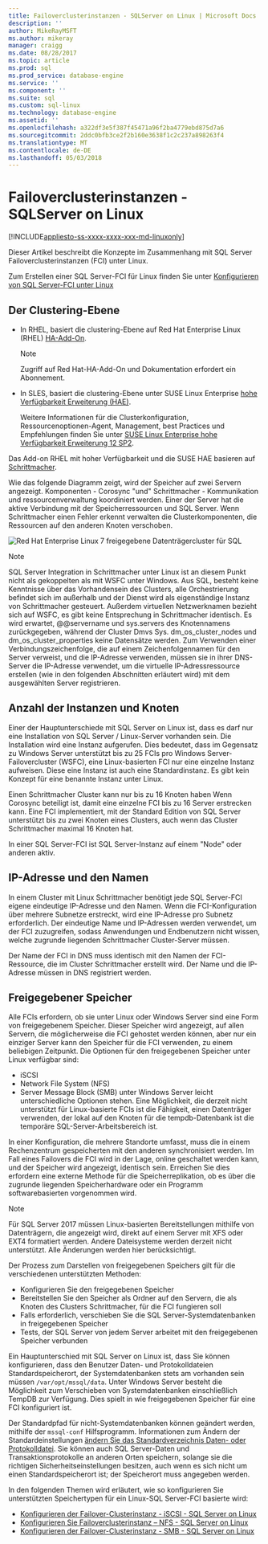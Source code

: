 ```yaml
---
title: Failoverclusterinstanzen - SQLServer on Linux | Microsoft Docs
description: ''
author: MikeRayMSFT
ms.author: mikeray
manager: craigg
ms.date: 08/28/2017
ms.topic: article
ms.prod: sql
ms.prod_service: database-engine
ms.service: ''
ms.component: ''
ms.suite: sql
ms.custom: sql-linux
ms.technology: database-engine
ms.assetid: ''
ms.openlocfilehash: a322df3e5f387f45471a96f2ba4779ebd875d7a6
ms.sourcegitcommit: 2ddc0bfb3ce2f2b160e3638f1c2c237a898263f4
ms.translationtype: MT
ms.contentlocale: de-DE
ms.lasthandoff: 05/03/2018
---
```

# <a name="failover-cluster-instances---sql-server-on-linux"></a>Failoverclusterinstanzen - SQLServer on Linux

[!INCLUDE[appliesto-ss-xxxx-xxxx-xxx-md-linuxonly](../includes/appliesto-ss-xxxx-xxxx-xxx-md-linuxonly.md)]

Dieser Artikel beschreibt die Konzepte im Zusammenhang mit SQL Server Failoverclusterinstanzen (FCI) unter Linux. 

Zum Erstellen einer SQL Server-FCI für Linux finden Sie unter [Konfigurieren von SQL Server-FCI unter Linux](sql-server-linux-shared-disk-cluster-configure.md)

## <a name="the-clustering-layer"></a>Der Clustering-Ebene

* In RHEL, basiert die clustering-Ebene auf Red Hat Enterprise Linux (RHEL) [HA-Add-On](https://access.redhat.com/documentation/en-US/Red_Hat_Enterprise_Linux/6/pdf/High_Availability_Add-On_Overview/Red_Hat_Enterprise_Linux-6-High_Availability_Add-On_Overview-en-US.pdf). 

    > [!NOTE] 
    > Zugriff auf Red Hat-HA-Add-On und Dokumentation erfordert ein Abonnement. 

* In SLES, basiert die clustering-Ebene unter SUSE Linux Enterprise [hohe Verfügbarkeit Erweiterung (HAE)](https://www.suse.com/products/highavailability).

    Weitere Informationen für die Clusterkonfiguration, Ressourcenoptionen-Agent, Management, best Practices und Empfehlungen finden Sie unter [SUSE Linux Enterprise hohe Verfügbarkeit Erweiterung 12 SP2](https://www.suse.com/documentation/sle-ha-12/index.html).

Das Add-on RHEL mit hoher Verfügbarkeit und die SUSE HAE basieren auf [Schrittmacher](http://clusterlabs.org/).

Wie das folgende Diagramm zeigt, wird der Speicher auf zwei Servern angezeigt. Komponenten - Corosync "und" Schrittmacher - Kommunikation und ressourcenverwaltung koordiniert werden. Einer der Server hat die aktive Verbindung mit der Speicherressourcen und SQL Server. Wenn Schrittmacher einen Fehler erkennt verwalten die Clusterkomponenten, die Ressourcen auf den anderen Knoten verschoben.  

![Red Hat Enterprise Linux 7 freigegebene Datenträgercluster für SQL](./media/sql-server-linux-shared-disk-cluster-red-hat-7-configure/LinuxCluster.png) 


> [!NOTE]
> SQL Server Integration in Schrittmacher unter Linux ist an diesem Punkt nicht als gekoppelten als mit WSFC unter Windows. Aus SQL, besteht keine Kenntnisse über das Vorhandensein des Clusters, alle Orchestrierung befindet sich im außerhalb und der Dienst wird als eigenständige Instanz von Schrittmacher gesteuert. Außerdem virtuellen Netzwerknamen bezieht sich auf WSFC, es gibt keine Entsprechung in Schrittmacher identisch. Es wird erwartet, @@servername und sys.servers des Knotennamens zurückgegeben, während der Cluster Dmvs Sys. dm_os_cluster_nodes und dm_os_cluster_properties keine Datensätze werden. Zum Verwenden einer Verbindungszeichenfolge, die auf einem Zeichenfolgennamen für den Server verweist, und die IP-Adresse verwenden, müssen sie in ihrer DNS-Server die IP-Adresse verwendet, um die virtuelle IP-Adressressource erstellen (wie in den folgenden Abschnitten erläutert wird) mit dem ausgewählten Server registrieren.

## <a name="number-of-instances-and-nodes"></a>Anzahl der Instanzen und Knoten

Einer der Hauptunterschiede mit SQL Server on Linux ist, dass es darf nur eine Installation von SQL Server / Linux-Server vorhanden sein. Die Installation wird eine Instanz aufgerufen. Dies bedeutet, dass im Gegensatz zu Windows Server unterstützt bis zu 25 FCIs pro Windows Server-Failovercluster (WSFC), eine Linux-basierten FCI nur eine einzelne Instanz aufweisen. Diese eine Instanz ist auch eine Standardinstanz. Es gibt kein Konzept für eine benannte Instanz unter Linux. 

Einen Schrittmacher Cluster kann nur bis zu 16 Knoten haben Wenn Corosync beteiligt ist, damit eine einzelne FCI bis zu 16 Server erstrecken kann. Eine FCI implementiert, mit der Standard Edition von SQL Server unterstützt bis zu zwei Knoten eines Clusters, auch wenn das Cluster Schrittmacher maximal 16 Knoten hat.

In einer SQL Server-FCI ist SQL Server-Instanz auf einem "Node" oder anderen aktiv.

## <a name="ip-address-and-name"></a>IP-Adresse und den Namen
In einem Cluster mit Linux Schrittmacher benötigt jede SQL Server-FCI eigene eindeutige IP-Adresse und den Namen. Wenn die FCI-Konfiguration über mehrere Subnetze erstreckt, wird eine IP-Adresse pro Subnetz erforderlich. Der eindeutige Name und IP-Adressen werden verwendet, um der FCI zuzugreifen, sodass Anwendungen und Endbenutzern nicht wissen, welche zugrunde liegenden Schrittmacher Cluster-Server müssen.

Der Name der FCI in DNS muss identisch mit den Namen der FCI-Ressource, die im Cluster Schrittmacher erstellt wird.
Der Name und die IP-Adresse müssen in DNS registriert werden.

## <a name="shared-storage"></a>Freigegebener Speicher
Alle FCIs erfordern, ob sie unter Linux oder Windows Server sind eine Form von freigegebenem Speicher. Dieser Speicher wird angezeigt, auf allen Servern, die möglicherweise die FCI gehostet werden können, aber nur ein einziger Server kann den Speicher für die FCI verwenden, zu einem beliebigen Zeitpunkt. Die Optionen für den freigegebenen Speicher unter Linux verfügbar sind:

- iSCSI
- Network File System (NFS)
- Server Message Block (SMB) unter Windows Server leicht unterschiedliche Optionen stehen. Eine Möglichkeit, die derzeit nicht unterstützt für Linux-basierte FCIs ist die Fähigkeit, einen Datenträger verwenden, der lokal auf den Knoten für die tempdb-Datenbank ist die temporäre SQL-Server-Arbeitsbereich ist.

In einer Konfiguration, die mehrere Standorte umfasst, muss die in einem Rechenzentrum gespeicherten mit den anderen synchronisiert werden. Im Fall eines Failovers die FCI wird in der Lage, online geschaltet werden kann, und der Speicher wird angezeigt, identisch sein. Erreichen Sie dies erfordern eine externe Methode für die Speicherreplikation, ob es über die zugrunde liegenden Speicherhardware oder ein Programm softwarebasierten vorgenommen wird. 

>[!NOTE]
>Für SQL Server 2017 müssen Linux-basierten Bereitstellungen mithilfe von Datenträgern, die angezeigt wird, direkt auf einem Server mit XFS oder EXT4 formatiert werden. Andere Dateisysteme werden derzeit nicht unterstützt. Alle Änderungen werden hier berücksichtigt.

Der Prozess zum Darstellen von freigegebenen Speichers gilt für die verschiedenen unterstützten Methoden:

- Konfigurieren Sie den freigegebenen Speicher
- Bereitstellen Sie den Speicher als Ordner auf den Servern, die als Knoten des Clusters Schrittmacher, für die FCI fungieren soll
- Falls erforderlich, verschieben Sie die SQL Server-Systemdatenbanken in freigegebenen Speicher
- Tests, der SQL Server von jedem Server arbeitet mit den freigegebenen Speicher verbunden

Ein Hauptunterschied mit SQL Server on Linux ist, dass Sie können konfigurieren, dass den Benutzer Daten- und Protokolldateien Standardspeicherort, der Systemdatenbanken stets am vorhanden sein müssen `/var/opt/mssql/data`. Unter Windows Server besteht die Möglichkeit zum Verschieben von Systemdatenbanken einschließlich TempDB zur Verfügung. Dies spielt in wie freigegebenen Speicher für eine FCI konfiguriert ist.

Der Standardpfad für nicht-Systemdatenbanken können geändert werden, mithilfe der `mssql-conf` Hilfsprogramm. Informationen zum Ändern der Standardeinstellungen [ändern Sie das Standardverzeichnis Daten- oder Protokolldatei](sql-server-linux-configure-mssql-conf.md#datadir). Sie können auch SQL Server-Daten und Transaktionsprotokolle an anderen Orten speichern, solange sie die richtigen Sicherheitseinstellungen besitzen, auch wenn es sich nicht um einen Standardspeicherort ist; der Speicherort muss angegeben werden.

In den folgenden Themen wird erläutert, wie so konfigurieren Sie unterstützten Speichertypen für ein Linux-SQL Server-FCI basierte wird:

- [Konfigurieren der Failover-Clusterinstanz - iSCSI - SQL Server on Linux](sql-server-linux-shared-disk-cluster-configure-iscsi.md)
- [Konfigurieren Sie Failoverclusterinstanz – NFS - SQL Server on Linux](sql-server-linux-shared-disk-cluster-configure-nfs.md)
- [Konfigurieren der Failover-Clusterinstanz - SMB - SQL Server on Linux](sql-server-linux-shared-disk-cluster-configure-smb.md)
